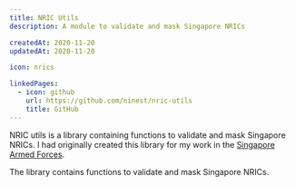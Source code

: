 ```yaml
---
title: NRIC Utils
description: A module to validate and mask Singapore NRICs 

createdAt: 2020-11-20
updatedAt: 2020-11-20

icon: nrics

linkedPages:
  - icon: github
    url: https://github.com/ninest/nric-utils
    title: GitHub
---
```


NRIC utils is a library containing functions to validate and mask Singapore NRICs. I had originally created this library for my work in the [Singapore Armed Forces](/work-experience/singapore-armed-forces/).

The library contains functions to validate and mask Singapore NRICs.
